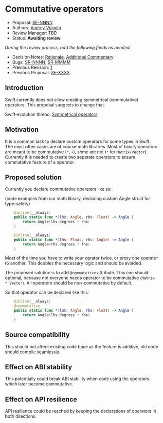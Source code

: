 # Commutative operators

* Proposal: [SE-NNNN](NNNN-commutative-operators.md)
* Authors: [Andrey Volodin](https://github.com/s1ddok)
* Review Manager: TBD
* Status: **Awaiting review**

*During the review process, add the following fields as needed:*

* Decision Notes: [Rationale](https://lists.swift.org/pipermail/swift-evolution/), [Additional Commentary](https://lists.swift.org/pipermail/swift-evolution/)
* Bugs: [SR-NNNN](https://bugs.swift.org/browse/SR-NNNN), [SR-MMMM](https://bugs.swift.org/browse/SR-MMMM)
* Previous Revision: [1](https://github.com/apple/swift-evolution/blob/...commit-ID.../proposals/NNNN-filename.md)
* Previous Proposal: [SE-XXXX](XXXX-filename.md)

## Introduction

Swift currently does not allow creating symmetrical (commutative) operators. This proposal suggests to change that.

Swift-evolution thread: [Symmetrical operators](https://lists.swift.org/pipermail/swift-evolution/Week-of-Mon-20161107/028803.html)

## Motivation

It is a common task to declare custom operators for some types in Swift. The most often cases are of course math libraries. Most of binary operators are meant to be commutative (`*`, `+`), some are not (`*` for `Matrix/Vector`). Currently it is needed to create two separate operators to ensure commutative feature of a operator.

## Proposed solution

Currently you declare commutative operators like so:

(code examples from our math library, declaring custom Angle struct for type-safety)

```swift
    @inline(__always)
    public static func *(lhs: Angle, rhs: Float) -> Angle {
        return Angle(lhs.degrees * rhs)
    }

    @inline(__always)
    public static func *(lhs: Float, rhs: Angle) -> Angle {
        return Angle(rhs.degrees * lhs)
    }
```

Most of the time you have to write your oprator twice, or proxy one operator to another. This doubles the necessary logic and should be avoided.

The proposed solution is to add `@commutative` attribute. This one should optional, because not everyone needs operator to be commutative (`Matrix * Vector`). All operators should be non-commutative by default.

So that operator can be declared like this:
```swift
    @inline(__always)
    @commutative
    public static func *(lhs: Angle, rhs: Float) -> Angle {
        return Angle(lhs.degrees * rhs)
    }
```

## Source compatibility

This should not affect existing code base as the feature is additive, old code should compile seamlessly.

## Effect on ABI stability

This potentially could break ABI stability when code using the operators which later become commutative.

## Effect on API resilience

API resilience could be reached by keeping the declarations of operators in both directions.
